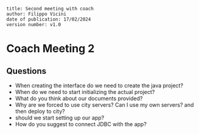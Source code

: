 


```
title: Second meeting with coach
author: Filippo Vicini
date of publication: 17/02/2024
version number: v1.0
```


#  Coach Meeting 2
## Questions
- When creating the interface do we need to create the java project?
- When do we need to start initializing the actual project?
- What do you think about our documents provided?
- Why are we forced to use city servers? Can I use my own servers? and then deploy to city?
- should we start setting up our app?
- How do you suggest to connect JDBC with the app?
